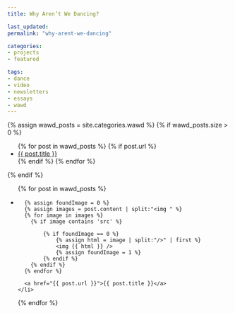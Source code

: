 ```yaml
---
title: Why Aren’t We Dancing?

last_updated: 
permalink: "why-arent-we-dancing"

categories:
- projects
- featured

tags:
- dance
- video
- newsletters
- essays
- wawd
---
```


{% assign wawd_posts = site.categories.wawd %}
{% if wawd_posts.size > 0 %}
<section>
	<ul>
		{% for post in wawd_posts %}
			{% if post.url %}
				<li><a href="{{ post.url }}">{{ post.title }}</a></li>
			{% endif %}
		{% endfor %}
	</ul>
</section>
{% endif %}

<ul>
  {% for post in wawd_posts %}
    <li>

      {% assign foundImage = 0 %}
      {% assign images = post.content | split:"<img " %}
      {% for image in images %}
        {% if image contains 'src' %}

            {% if foundImage == 0 %}
                {% assign html = image | split:"/>" | first %}
                <img {{ html }} />
                {% assign foundImage = 1 %}
            {% endif %}
        {% endif %}
      {% endfor %}

      <a href="{{ post.url }}">{{ post.title }}</a>
    </li>
  {% endfor %}
</ul>